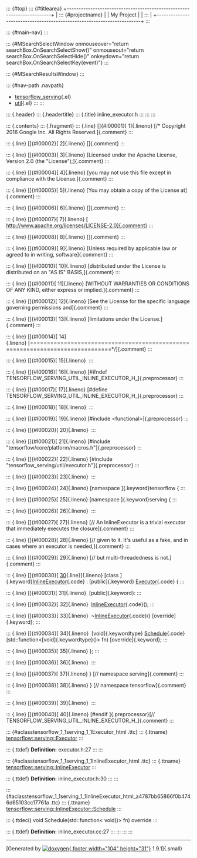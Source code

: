 ::: {#top}
::: {#titlearea}
+-----------------------------------------------------------------------+
| ::: {#projectname}                                                    |
| My Project                                                            |
| :::                                                                   |
+-----------------------------------------------------------------------+
:::

::: {#main-nav}
:::

::: {#MSearchSelectWindow onmouseover="return searchBox.OnSearchSelectShow()" onmouseout="return searchBox.OnSearchSelectHide()" onkeydown="return searchBox.OnSearchSelectKey(event)"}
:::

::: {#MSearchResultsWindow}
:::

::: {#nav-path .navpath}
-   [tensorflow\_serving](dir_bbc8937306723ff096d79d77f4a73363.html){.el}
-   [util](dir_1303efdc8de326749a332c6a57186055.html){.el}
:::
:::

::: {.header}
::: {.headertitle}
::: {.title}
inline\_executor.h
:::
:::
:::

::: {.contents}
::: {.fragment}
::: {.line}
[]{#l00001}[ 1]{.lineno} [/\* Copyright 2016 Google Inc. All Rights
Reserved.]{.comment}
:::

::: {.line}
[]{#l00002}[ 2]{.lineno} []{.comment}
:::

::: {.line}
[]{#l00003}[ 3]{.lineno} [Licensed under the Apache License, Version 2.0
(the \"License\");]{.comment}
:::

::: {.line}
[]{#l00004}[ 4]{.lineno} [you may not use this file except in compliance
with the License.]{.comment}
:::

::: {.line}
[]{#l00005}[ 5]{.lineno} [You may obtain a copy of the License
at]{.comment}
:::

::: {.line}
[]{#l00006}[ 6]{.lineno} []{.comment}
:::

::: {.line}
[]{#l00007}[ 7]{.lineno} [
http://www.apache.org/licenses/LICENSE-2.0]{.comment}
:::

::: {.line}
[]{#l00008}[ 8]{.lineno} []{.comment}
:::

::: {.line}
[]{#l00009}[ 9]{.lineno} [Unless required by applicable law or agreed to
in writing, software]{.comment}
:::

::: {.line}
[]{#l00010}[ 10]{.lineno} [distributed under the License is distributed
on an \"AS IS\" BASIS,]{.comment}
:::

::: {.line}
[]{#l00011}[ 11]{.lineno} [WITHOUT WARRANTIES OR CONDITIONS OF ANY KIND,
either express or implied.]{.comment}
:::

::: {.line}
[]{#l00012}[ 12]{.lineno} [See the License for the specific language
governing permissions and]{.comment}
:::

::: {.line}
[]{#l00013}[ 13]{.lineno} [limitations under the License.]{.comment}
:::

::: {.line}
[]{#l00014}[
14]{.lineno} [==============================================================================\*/]{.comment}
:::

::: {.line}
[]{#l00015}[ 15]{.lineno} 
:::

::: {.line}
[]{#l00016}[ 16]{.lineno} [\#ifndef
TENSORFLOW\_SERVING\_UTIL\_INLINE\_EXECUTOR\_H\_]{.preprocessor}
:::

::: {.line}
[]{#l00017}[ 17]{.lineno} [\#define
TENSORFLOW\_SERVING\_UTIL\_INLINE\_EXECUTOR\_H\_]{.preprocessor}
:::

::: {.line}
[]{#l00018}[ 18]{.lineno} 
:::

::: {.line}
[]{#l00019}[ 19]{.lineno} [\#include \<functional\>]{.preprocessor}
:::

::: {.line}
[]{#l00020}[ 20]{.lineno} 
:::

::: {.line}
[]{#l00021}[ 21]{.lineno} [\#include
\"tensorflow/core/platform/macros.h\"]{.preprocessor}
:::

::: {.line}
[]{#l00022}[ 22]{.lineno} [\#include
\"tensorflow\_serving/util/executor.h\"]{.preprocessor}
:::

::: {.line}
[]{#l00023}[ 23]{.lineno} 
:::

::: {.line}
[]{#l00024}[ 24]{.lineno} [namespace ]{.keyword}tensorflow {
:::

::: {.line}
[]{#l00025}[ 25]{.lineno} [namespace ]{.keyword}serving {
:::

::: {.line}
[]{#l00026}[ 26]{.lineno} 
:::

::: {.line}
[]{#l00027}[ 27]{.lineno} [// An InlineExecutor is a trivial executor
that immediately executes the closure]{.comment}
:::

::: {.line}
[]{#l00028}[ 28]{.lineno} [// given to it. It\'s useful as a fake, and
in cases where an executor is needed,]{.comment}
:::

::: {.line}
[]{#l00029}[ 29]{.lineno} [// but multi-threadedness is not.]{.comment}
:::

::: {.line}
[]{#l00030}[
[30](classtensorflow_1_1serving_1_1InlineExecutor.html){.line}]{.lineno} [class
]{.keyword}[InlineExecutor](classtensorflow_1_1serving_1_1InlineExecutor.html){.code}
: [public]{.keyword}
[Executor](classtensorflow_1_1serving_1_1Executor.html){.code} {
:::

::: {.line}
[]{#l00031}[ 31]{.lineno}  [public]{.keyword}:
:::

::: {.line}
[]{#l00032}[ 32]{.lineno} 
[InlineExecutor](classtensorflow_1_1serving_1_1InlineExecutor.html){.code}();
:::

::: {.line}
[]{#l00033}[ 33]{.lineno} 
\~[InlineExecutor](classtensorflow_1_1serving_1_1InlineExecutor.html){.code}()
[override]{.keyword};
:::

::: {.line}
[]{#l00034}[ 34]{.lineno}  [void]{.keywordtype}
[Schedule](classtensorflow_1_1serving_1_1InlineExecutor.html#a4787bb65866f0b4746d65103cc17761a){.code}(std::function\<[void]{.keywordtype}()\>
fn) [override]{.keyword};
:::

::: {.line}
[]{#l00035}[ 35]{.lineno} };
:::

::: {.line}
[]{#l00036}[ 36]{.lineno} 
:::

::: {.line}
[]{#l00037}[ 37]{.lineno} } [// namespace serving]{.comment}
:::

::: {.line}
[]{#l00038}[ 38]{.lineno} } [// namespace tensorflow]{.comment}
:::

::: {.line}
[]{#l00039}[ 39]{.lineno} 
:::

::: {.line}
[]{#l00040}[ 40]{.lineno} [\#endif ]{.preprocessor}[//
TENSORFLOW\_SERVING\_UTIL\_INLINE\_EXECUTOR\_H\_]{.comment}
:::

::: {#aclasstensorflow_1_1serving_1_1Executor_html .ttc}
::: {.ttname}
[tensorflow::serving::Executor](classtensorflow_1_1serving_1_1Executor.html)
:::

::: {.ttdef}
**Definition:** executor.h:27
:::
:::

::: {#aclasstensorflow_1_1serving_1_1InlineExecutor_html .ttc}
::: {.ttname}
[tensorflow::serving::InlineExecutor](classtensorflow_1_1serving_1_1InlineExecutor.html)
:::

::: {.ttdef}
**Definition:** inline\_executor.h:30
:::
:::

::: {#aclasstensorflow_1_1serving_1_1InlineExecutor_html_a4787bb65866f0b4746d65103cc17761a .ttc}
::: {.ttname}
[tensorflow::serving::InlineExecutor::Schedule](classtensorflow_1_1serving_1_1InlineExecutor.html#a4787bb65866f0b4746d65103cc17761a)
:::

::: {.ttdeci}
void Schedule(std::function\< void()\> fn) override
:::

::: {.ttdef}
**Definition:** inline\_executor.cc:27
:::
:::
:::
:::

------------------------------------------------------------------------

[Generated by [![doxygen](doxygen.svg){.footer width="104"
height="31"}](https://www.doxygen.org/index.html) 1.9.1]{.small}
